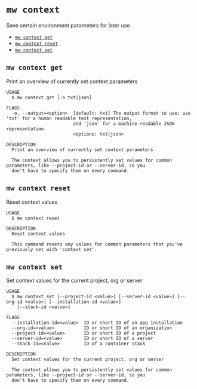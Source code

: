 `mw context`
============

Save certain environment parameters for later use

* [`mw context get`](#mw-context-get)
* [`mw context reset`](#mw-context-reset)
* [`mw context set`](#mw-context-set)

## `mw context get`

Print an overview of currently set context parameters

```
USAGE
  $ mw context get [-o txt|json]

FLAGS
  -o, --output=<option>  [default: txt] The output format to use; use 'txt' for a human readable text representation,
                         and 'json' for a machine-readable JSON representation.
                         <options: txt|json>

DESCRIPTION
  Print an overview of currently set context parameters

  The context allows you to persistently set values for common parameters, like --project-id or --server-id, so you
  don't have to specify them on every command.
```

## `mw context reset`

Reset context values

```
USAGE
  $ mw context reset

DESCRIPTION
  Reset context values

  This command resets any values for common parameters that you've previously set with 'context set'.
```

## `mw context set`

Set context values for the current project, org or server

```
USAGE
  $ mw context set [--project-id <value>] [--server-id <value>] [--org-id <value>] [--installation-id <value>]
    [--stack-id <value>]

FLAGS
  --installation-id=<value>  ID or short ID of an app installation
  --org-id=<value>           ID or short ID of an organization
  --project-id=<value>       ID or short ID of a project
  --server-id=<value>        ID or short ID of a server
  --stack-id=<value>         ID of a container stack

DESCRIPTION
  Set context values for the current project, org or server

  The context allows you to persistently set values for common parameters, like --project-id or --server-id, so you
  don't have to specify them on every command.
```
